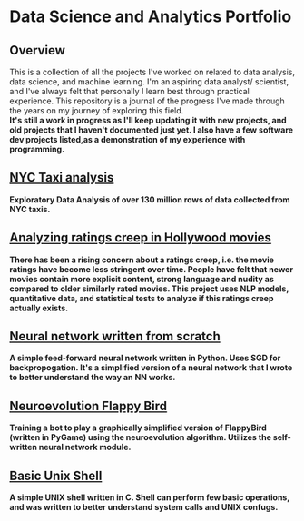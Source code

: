 # Data Science and Analytics Portfolio

## Overview
This is a collection of all the projects I've worked on related to data analysis, data science, and machine learning. I'm an aspiring data analyst/ scientist, and I've always felt that personally I learn best through practical experience. This repository is a journal of the progress I've made through the years on my journey of exploring this field.<br>
<b>It's still a work in progress as I'll keep updating it with new projects, and old projects that I haven't documented just yet. I also have a few software dev projects listed,as a demonstration of my experience with programming.<b>


## [NYC Taxi analysis](https://github.com/ta9ay/NYC-taxi-analysis)
Exploratory Data Analysis of over 130 million rows of data collected from NYC taxis. 

## [Analyzing ratings creep in Hollywood movies](https://github.com/ta9ay/movie-analysis)
There has been a rising concern about a ratings creep, i.e. the movie ratings have become less stringent over time. People have felt that newer movies contain more explicit content, strong language and nudity as compared to older similarly rated movies. This project uses NLP models, quantitative data, and statistical tests to analyze if this ratings creep actually exists.

## [Neural network written from scratch](https://github.com/ta9ay/NeuralNet-from-scratch)
A simple feed-forward neural network written in Python. Uses SGD for backpropogation. It's a simplified version of a neural network that I wrote to better understand the way an NN works.

## [Neuroevolution Flappy Bird](https://github.com/ta9ay/NeuroEvolution-FlappyBird)
Training a bot to play a graphically simplified version of FlappyBird (written in PyGame) using the neuroevolution algorithm. Utilizes the self-written neural network module. 

## [Basic Unix Shell](https://github.com/ta9ay/Basic-unix-shell)
A simple UNIX shell written in C. Shell can perform few basic operations, and was written to better understand system calls and UNIX confugs.
